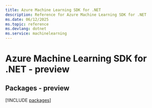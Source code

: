```yaml
---
title: Azure Machine Learning SDK for .NET
description: Reference for Azure Machine Learning SDK for .NET
ms.date: 06/12/2025
ms.topic: reference
ms.devlang: dotnet
ms.service: machinelearning
---
```

# Azure Machine Learning SDK for .NET - preview
## Packages - preview
[!INCLUDE [packages](machine-learning-index.md)]